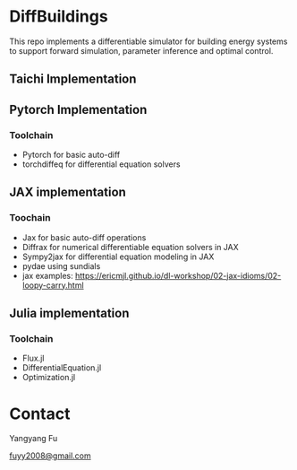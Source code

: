 # DiffBuildings
This repo implements a differentiable simulator for building energy systems to support forward simulation, parameter inference and optimal control.

## Taichi Implementation


## Pytorch Implementation
### Toolchain
- Pytorch for basic auto-diff
- torchdiffeq for differential equation solvers

## JAX implementation

### Toochain
- Jax for basic auto-diff operations
- Diffrax for numerical differentiable equation solvers in JAX
- Sympy2jax for differential equation modeling in JAX
- pydae using sundials
- jax examples: https://ericmjl.github.io/dl-workshop/02-jax-idioms/02-loopy-carry.html

## Julia implementation


### Toolchain
- Flux.jl
- DifferentialEquation.jl
- Optimization.jl

# Contact

Yangyang Fu

fuyy2008@gmail.com
